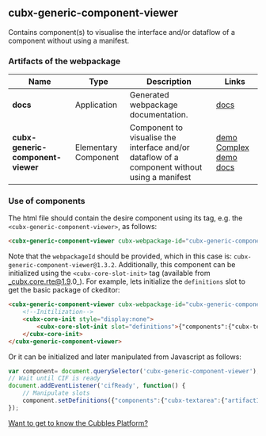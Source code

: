 ## cubx-generic-component-viewer
Contains component(s) to visualise the interface and/or dataflow of a component without using a manifest.
### Artifacts of the webpackage
| Name | Type | Description | Links |
|---|---|---|---|
| **docs** | Application | Generated webpackage documentation. | [docs](https://cubbles.world/sandbox/cubx-generic-component-viewer@1.3.2/docs/index.html)  |
| **cubx-generic-component-viewer** | Elementary Component | Component to visualise the interface and/or dataflow of a component without using a manifest | [demo](https://cubbles.world/sandbox/cubx-generic-component-viewer@1.3.2/cubx-generic-component-viewer/demo/index.html) [Complex demo](https://cubbles.world/sandbox/cubx-generic-component-viewer@1.3.2/cubx-generic-component-viewer/demo/complexDemo.html) [docs](https://cubbles.world/sandbox/cubx-generic-component-viewer@1.3.2/cubx-generic-component-viewer/docs/index.html)  |
### Use of components
The html file should contain the desire component using its tag, e.g. the `<cubx-generic-component-viewer>`, as follows:
```html
<cubx-generic-component-viewer cubx-webpackage-id="cubx-generic-component-viewer@1.3.2"></cubx-generic-component-viewer>
```
Note that the `webpackageId` should be provided, which in this case is: `cubx-generic-component-viewer@1.3.2`.
Additionally, this component can be initialized using the `<cubx-core-slot-init>` tag (available from _cubx.core.rte@1.9.0_).
For example, lets initialize the `definitions` slot to get the basic package of ckeditor:
```html
<cubx-generic-component-viewer cubx-webpackage-id="cubx-generic-component-viewer@1.3.2"></cubx-generic-component-viewer>
	<!--Initilization-->
	<cubx-core-init style="display:none">
		<cubx-core-slot-init slot="definitions">{"components":{"cubx-textarea":{"artifactId":"cubx-textarea","slots":[{"slotId":"value","direction":["output","input"]}],"webpackageId":"com.incowia.basic-html-components@1.4-SNAPSHOT"}},"members":[{"memberId":"textarea1","artifactId":"cubx-textarea"},{"memberId":"textarea2","artifactId":"cubx-textarea"}],"connections":[{"connectionId":"valueCon","copyValue":true,"destination":{"memberIdRef":"textarea2","slot":"value"},"source":{"memberIdRef":"textarea1","slot":"value"},"hookFunction":null,"repeatedValues":false}]}</cubx-core-slot-init>
	</cubx-core-init>
</cubx-generic-component-viewer>
```
Or it can be initialized and later manipulated from Javascript as follows:
```javascript
var component= document.querySelector('cubx-generic-component-viewer');
// Wait until CIF is ready
document.addEventListener('cifReady', function() {
	// Manipulate slots
	component.setDefinitions({"components":{"cubx-textarea":{"artifactId":"cubx-textarea","slots":[{"slotId":"value","direction":["output","input"]}],"webpackageId":"com.incowia.basic-html-components@1.4-SNAPSHOT"}},"members":[{"memberId":"textarea1","artifactId":"cubx-textarea"},{"memberId":"textarea2","artifactId":"cubx-textarea"}],"connections":[{"connectionId":"valueCon","copyValue":true,"destination":{"memberIdRef":"textarea2","slot":"value"},"source":{"memberIdRef":"textarea1","slot":"value"},"hookFunction":null,"repeatedValues":false}]});
});
```
[Want to get to know the Cubbles Platform?](https://cubbles.github.io)
